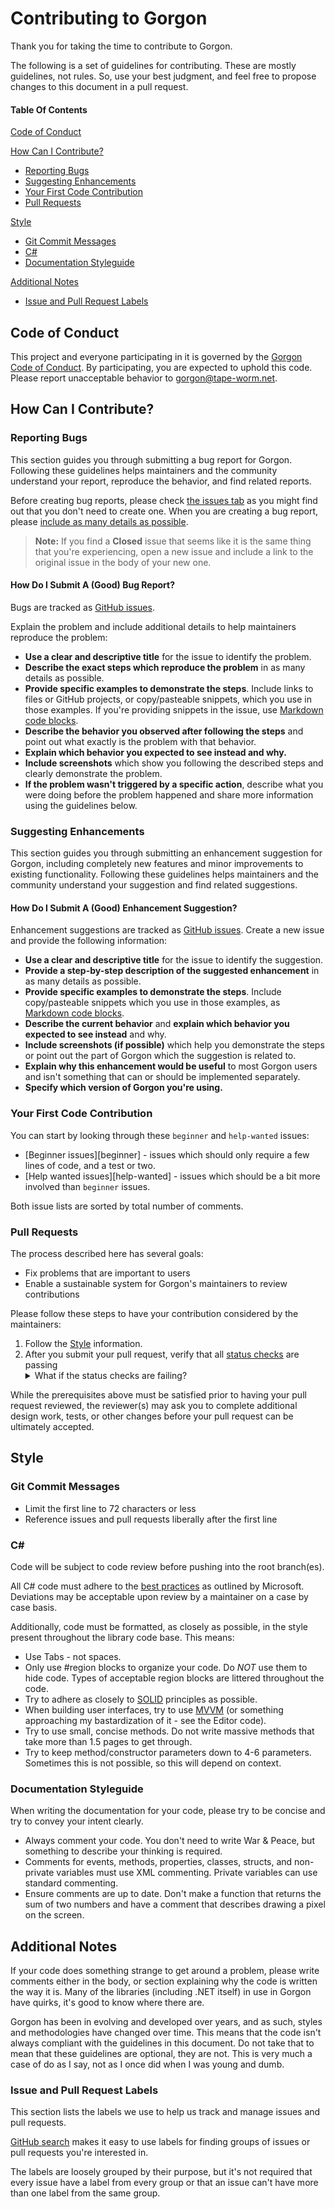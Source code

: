 # Contributing to Gorgon

Thank you for taking the time to contribute to Gorgon.

The following is a set of guidelines for contributing. These are mostly guidelines, not rules. So, use your best judgment, and feel free to propose changes to this document in a pull request.

#### Table Of Contents

[Code of Conduct](#code-of-conduct)

[How Can I Contribute?](#how-can-i-contribute)
  * [Reporting Bugs](#reporting-bugs)
  * [Suggesting Enhancements](#suggesting-enhancements)
  * [Your First Code Contribution](#your-first-code-contribution)
  * [Pull Requests](#pull-requests)

[Style](#style)
  * [Git Commit Messages](#git-commit-messages)
  * [C#](#c)
  * [Documentation Styleguide](#documentation-styleguide)

[Additional Notes](#additional-notes)
  * [Issue and Pull Request Labels](#issue-and-pull-request-labels)

## Code of Conduct

This project and everyone participating in it is governed by the [Gorgon Code of Conduct](CODE_OF_CONDUCT.md). By participating, you are expected to uphold this code. Please report unacceptable behavior to [gorgon@tape-worm.net](mailto:gorgon@tape-worm.net).

## How Can I Contribute?

### Reporting Bugs

This section guides you through submitting a bug report for Gorgon. Following these guidelines helps maintainers and the community understand your report, reproduce the behavior, and find related reports.

Before creating bug reports, please check [the issues tab](https://github.com/Tape-Worm/Gorgon/issues) as you might find out that you don't need to create one. When you are creating a bug report, please [include as many details as possible](#how-do-i-submit-a-good-bug-report).

> **Note:** If you find a **Closed** issue that seems like it is the same thing that you're experiencing, open a new issue and include a link to the original issue in the body of your new one.

#### How Do I Submit A (Good) Bug Report?

Bugs are tracked as [GitHub issues](https://guides.github.com/features/issues/).

Explain the problem and include additional details to help maintainers reproduce the problem:

* **Use a clear and descriptive title** for the issue to identify the problem.
* **Describe the exact steps which reproduce the problem** in as many details as possible. 
* **Provide specific examples to demonstrate the steps**. Include links to files or GitHub projects, or copy/pasteable snippets, which you use in those examples. If you're providing snippets in the issue, use [Markdown code blocks](https://help.github.com/articles/markdown-basics/#multiple-lines).
* **Describe the behavior you observed after following the steps** and point out what exactly is the problem with that behavior.
* **Explain which behavior you expected to see instead and why.**
* **Include screenshots** which show you following the described steps and clearly demonstrate the problem. 
* **If the problem wasn't triggered by a specific action**, describe what you were doing before the problem happened and share more information using the guidelines below.

### Suggesting Enhancements

This section guides you through submitting an enhancement suggestion for Gorgon, including completely new features and minor improvements to existing functionality. Following these guidelines helps maintainers and the community understand your suggestion and find related suggestions.

#### How Do I Submit A (Good) Enhancement Suggestion?

Enhancement suggestions are tracked as [GitHub issues](https://guides.github.com/features/issues/). Create a new issue and provide the following information:

* **Use a clear and descriptive title** for the issue to identify the suggestion.
* **Provide a step-by-step description of the suggested enhancement** in as many details as possible.
* **Provide specific examples to demonstrate the steps**. Include copy/pasteable snippets which you use in those examples, as [Markdown code blocks](https://help.github.com/articles/markdown-basics/#multiple-lines).
* **Describe the current behavior** and **explain which behavior you expected to see instead** and why.
* **Include screenshots (if possible)** which help you demonstrate the steps or point out the part of Gorgon which the suggestion is related to. 
* **Explain why this enhancement would be useful** to most Gorgon users and isn't something that can or should be implemented separately.
* **Specify which version of Gorgon you're using.** 

### Your First Code Contribution

 You can start by looking through these `beginner` and `help-wanted` issues:

* [Beginner issues][beginner] - issues which should only require a few lines of code, and a test or two.
* [Help wanted issues][help-wanted] - issues which should be a bit more involved than `beginner` issues.

Both issue lists are sorted by total number of comments. 

### Pull Requests

The process described here has several goals:

- Fix problems that are important to users
- Enable a sustainable system for Gorgon's maintainers to review contributions

Please follow these steps to have your contribution considered by the maintainers:

1. Follow the [Style](#style) information.
2. After you submit your pull request, verify that all [status checks](https://help.github.com/articles/about-status-checks/) are passing <details><summary>What if the status checks are failing?</summary>If a status check is failing, and you believe that the failure is unrelated to your change, please leave a comment on the pull request explaining why you believe the failure is unrelated. A maintainer will re-run the status check for you. If we conclude that the failure was a false positive, then we will open an issue to track that problem with our status check suite.</details>

While the prerequisites above must be satisfied prior to having your pull request reviewed, the reviewer(s) may ask you to complete additional design work, tests, or other changes before your pull request can be ultimately accepted.

## Style

### Git Commit Messages

* Limit the first line to 72 characters or less
* Reference issues and pull requests liberally after the first line

### C#

Code will be subject to code review before pushing into the root branch(es). 

All C# code must adhere to the [best practices](https://docs.microsoft.com/en-us/dotnet/csharp/programming-guide/inside-a-program/coding-conventions) as outlined by Microsoft. Deviations may be acceptable upon review by a maintainer on a case by case basis. 

Additionally, code must be formatted, as closely as possible, in the style present throughout the library code base.  This means:

* Use Tabs - not spaces. 
* Only use #region blocks to organize your code. Do _NOT_ use them to hide code.  Types of acceptable region blocks are littered throughout the code.
* Try to adhere as closely to [SOLID](https://en.wikipedia.org/wiki/SOLID) principles as possible. 
* When building user interfaces, try to use [MVVM](https://en.wikipedia.org/wiki/Model%E2%80%93view%E2%80%93viewmodel) (or something approaching my bastardization of it - see the Editor code).
* Try to use small, concise methods. Do not write massive methods that take more than 1.5 pages to get through.
* Try to keep method/constructor parameters down to 4-6 parameters. Sometimes this is not possible, so this will depend on context.

### Documentation Styleguide

When writing the documentation for your code, please try to be concise and try to convey your intent clearly. 

* Always comment your code. You don't need to write War & Peace, but something to describe your thinking is required.
* Comments for events, methods, properties, classes, structs, and non-private variables must use XML commenting. Private variables can use standard commenting.
* Ensure comments are up to date. Don't make a function that returns the sum of two numbers and have a comment that describes drawing a pixel on the screen.

## Additional Notes

If your code does something strange to get around a problem, please write comments either in the body, or <remarks> section explaining why the code is written the way it is. Many of the libraries (including .NET itself) in use in Gorgon have quirks, it's good to know where there are.

Gorgon has been in evolving and developed over years, and as such, styles and methodologies have changed over time. This means that the code isn't always compliant with the guidelines in this document. Do not take that to mean that these guidelines are optional, they are not. This is very much a case of do as I say, not as I once did when I was young and dumb.

### Issue and Pull Request Labels

This section lists the labels we use to help us track and manage issues and pull requests. 

[GitHub search](https://help.github.com/articles/searching-issues/) makes it easy to use labels for finding groups of issues or pull requests you're interested in.

The labels are loosely grouped by their purpose, but it's not required that every issue have a label from every group or that an issue can't have more than one label from the same group.
